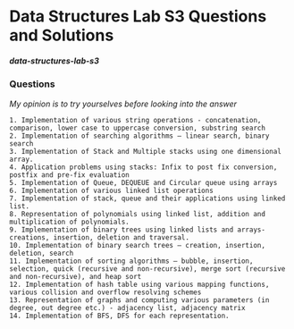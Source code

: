 # Data Structures Lab S3 Questions and Solutions
##### data-structures-lab-s3


### Questions
 
 _My opinion is to try yourselves before looking into the answer_
 
    1. Implementation of various string operations - concatenation, comparison, lower case to uppercase conversion, substring search
    2. Implementation of searching algorithms – linear search, binary search
    3. Implementation of Stack and Multiple stacks using one dimensional array.
    4. Application problems using stacks: Infix to post fix conversion, postfix and pre-fix evaluation
    5. Implementation of Queue, DEQUEUE and Circular queue using arrays
    6. Implementation of various linked list operations
    7. Implementation of stack, queue and their applications using linked list.
    8. Representation of polynomials using linked list, addition and multiplication of polynomials.
    9. Implementation of binary trees using linked lists and arrays- creations, insertion, deletion and traversal.
    10. Implementation of binary search trees – creation, insertion, deletion, search
    11. Implementation of sorting algorithms – bubble, insertion, selection, quick (recursive and non-recursive), merge sort (recursive and non-recursive), and heap sort
    12. Implementation of hash table using various mapping functions, various collision and overflow resolving schemes
    13. Representation of graphs and computing various parameters (in degree, out degree etc.) - adjacency list, adjacency matrix
    14. Implementation of BFS, DFS for each representation.
